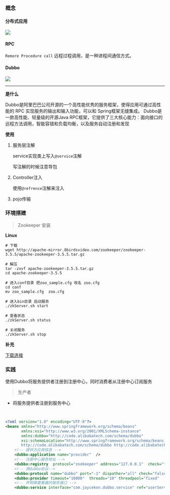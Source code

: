 ### 概念

#### 分布式应用

![](E:\Tashi\Desktop\Learning\A1Static\imgs\2019-10-25-22-38-23-image.png)

#### RPC

`Remore Procedure call` 远程过程调用，是一种进程间通信方式。

#### Dubbo

![](E:\Tashi\Desktop\Learning\A1Static\imgs\2019-10-25-10-39-16-image.png)



---

**是什么**

Dubbo是阿里巴巴公司开源的一个高性能优秀的服务框架，使得应用可通过高性能的 RPC 实现服务的输出和输入功能，可以和 Spring框架无缝集成。
 Dubbo是一款高性能、轻量级的开源Java RPC框架，它提供了三大核心能力：面向接口的远程方法调用，智能容错和负载均衡，以及服务自动注册和发现

**使用**

1. 服务层注解
   
   service实现类上写入`@service`注解
   
   写注解的时候注意导包

2. Controller注入
   
   使用`@refrence`注解来注入

3. pojo传输



### 环境搭建

>  Zookeeper 安装

**Linux**

```shell
# 下载
wget http://apache-mirror.8birdsvideo.com/zookeeper/zookeeper-3.5.5/apache-zookeeper-3.5.5.tar.gz

# 解压
tar -zxvf apache-zookeeper-3.5.5.tar.gz 
cd apache-zookeeper-3.5.5

# 进入conf目录 把zoo_sample.cfg 改名 zoo.cfg
cd conf
mv zoo_sample.cfg  zoo.cfg

# 进入bin目录 启动服务
./zkServer.sh start

# 查看状态
./zkServer.sh status

# 关闭服务
./zkServer.sh stop
```

**补充**

[下载连接](http://apache.claz.org/zookeeper/zookeeper-3.4.14/zookeeper-3.4.14.tar.gz)



### 实践

使用Dubbo将服务提供者注册到注册中心，同时消费者从注册中心订阅服务



>  生产者

- 将服务提供者注册到服务中心

```java
 
```

```xml
<?xml version="1.0" encoding="UTF-8"?>
<beans xmlns="http://www.springframework.org/schema/beans"
       xmlns:xsi="http://www.w3.org/2001/XMLSchema-instance"
       xmlns:dubbo="http://code.alibabatech.com/schema/dubbo"
       xsi:schemaLocation="http://www.springframework.org/schema/beans http://www.springframework.org/schema/beans/spring-beans.xsd
       http://code.alibabatech.com/schema/dubbo http://code.alibabatech.com/schema/dubbo/dubbo.xsd">
    <!-- 提供方应用信息 -->
    <dubbo:application name="provider"  />
    <!-- 注册中心服务地址 -->
    <dubbo:registry  protocol="zookeeper" address="127.0.0.1"  check="false" />
    <!-- 用dubbo协议-->
    <dubbo:protocol name="dubbo" port="-1" dispather="all" check="false" />
    <dubbo:provider timeout="10000"  threads="10" threadpool="fixed"   loadbalance="roundrobin"/>
    <!-- 声明需要暴露的服务接口 -->
    <dubbo:service interface="com.jaycekon.dubbo.service" ref="userService"/> </beans>
```


